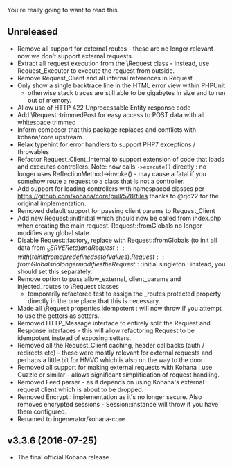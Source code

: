 You're really going to want to read this.

## Unreleased

* Remove all support for external routes - these are no longer relevant now we don't support
  external requests.
* Extract all request execution from the \Request class - instead, use Request_Executor to execute
  the request from outside.
* Remove Request_Client and all internal references in Request
* Only show a single backtrace line in the HTML error view within PHPUnit
  - otherwise stack traces are still able to be gigabytes in size and to
  run out of memory.
* Allow use of HTTP 422 Unprocessable Entity response code
* Add \Request::trimmedPost for easy access to POST data with all whitespace trimmed
* Inform composer that this package replaces and conflicts with kohana/core upstream
* Relax typehint for error handlers to support PHP7 exceptions / throwables
* Refactor Request_Client_Internal to support extension of code that loads and executes controllers.
  Note: now calls `->execute()` directly : no longer uses ReflectionMethod->invoke() - may cause a fatal
  if you somehow route a request to a class that is not a controller. 
* Add support for loading controllers with namespaced classes per https://github.com/kohana/core/pull/578/files
  thanks to @rjd22 for the original implementation.
* Removed default support for passing client params to Request_Client
* Add new Request::initInitial which should now be called from index.php when creating the
  main request. Request::fromGlobals no longer modifies any global state.
* Disable Request::factory, replace with Request::fromGlobals (to init all data from $_SERVER etc)
  and Request::with (to init from a predefined set of values). Request::fromGlobals no longer
  modifies the Request::$initial singleton : instead, you should set this separately.
* Remove option to pass allow_external, client_params and injected_routes to \Request classes
  - temporarily refactored test to assign the _routes protected property directly in the one
  place that this is necessary.
* Made all \Request properties idempotent : will now throw if you attempt to use the getters
  as setters.
* Removed HTTP_Message interface to entirely split the Request and
  Response interfaces - this will allow refactoring Request to be
  idempotent instead of exposing setters.
* Removed all the Request_Client caching, header callbacks (auth / redirects etc) - these were 
  mostly relevant for external requests and perhaps a little bit for HMVC which is also on the
  way to the door.
* Removed all support for making external requests with Kohana : use Guzzle or similar - allows
  significant simplification of request handling.
* Removed Feed parser - as it depends on using Kohana's external request client which is about
  to be dropped. 
* Removed Encrypt:: implementation as it's no longer secure. Also removes encrypted sessions - 
  Session::instance will throw if you have them configured. 
* Renamed to ingenerator/kohana-core

## v3.3.6 (2016-07-25)

* The final official Kohana release
